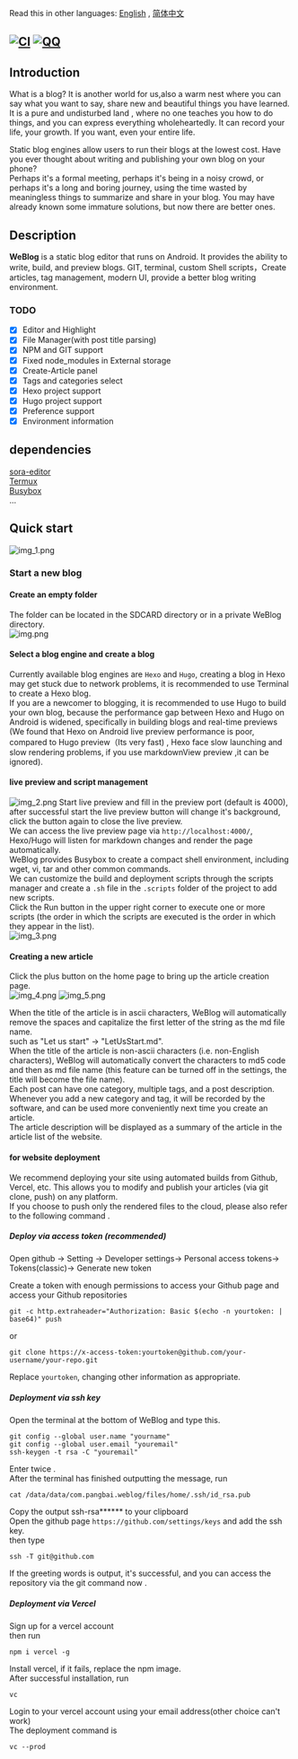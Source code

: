 Read this in other languages: [English](README.md)  , [简体中文](README-CN.md)

[![CI](https://github.com/PangBaiWork/WeBlog/actions/workflows/main.yml/badge.svg?event=push)](https://github.com/PangBaiWork/WeBlog/actions/workflows/main.yml)
[![QQ](https://img.shields.io/badge/Join-QQ_Group-ff69b4)](https://qm.qq.com/q/1wJcBUfst2)
----
## Introduction 
What is a blog? It is another world for us,also a warm nest where you can say what you want to say,
share new and beautiful things you have learned. 
It is a pure and undisturbed land , where no one teaches you how to do things, and you can express everything wholeheartedly.
It can record your life, your growth. If you want, even your entire life.  

Static blog engines allow users to run their blogs at the lowest cost. 
Have you ever thought about writing and publishing your own blog on your phone?  
Perhaps it's a formal meeting, perhaps it's being in a noisy crowd, or perhaps it's a long and boring journey,
using the time wasted by meaningless things to summarize and share in your blog.
You may have already known some immature solutions, but now there are better ones.

## Description
**WeBlog** is a static blog editor that runs on Android. It provides the ability to write, build, 
and preview blogs. GIT, terminal, custom Shell scripts，Create articles, tag management, modern UI, provide a better blog writing environment.
### TODO
* [x] Editor and Highlight
* [x] File Manager(with post title parsing)
* [x] NPM and GIT support
* [x] Fixed node_modules in External storage
* [x] Create-Article panel
* [x] Tags and categories select
* [x] Hexo project support
* [x] Hugo project support
* [x] Preference support
* [x] Environment information 
## dependencies
[sora-editor](https://github.com/Rosemoe/sora-editor)  
[Termux](https://github.com/termux/termux-app)  
[Busybox](https://busybox.net/)   
...  
## Quick start
![img_1.png](doc/img_1.png)
### Start a new blog
#### Create an empty folder
The folder can be located in the SDCARD directory or in a private WeBlog directory.  
![img.png](doc/img.png)
#### Select a blog engine and create a blog
Currently available blog engines are `Hexo` and `Hugo`, creating a blog in Hexo may get stuck due to network problems, it is recommended to use Terminal to create a Hexo blog.   
If you are a newcomer to blogging, it is recommended to use Hugo to build your own blog, because the performance gap between Hexo and Hugo on Android is widened, specifically in building blogs and real-time previews   
(We found that Hexo on Android live preview performance is poor, compared to  Hugo preview（Its very fast) , Hexo face slow launching and slow rendering problems, if you use  markdownView preview ,it can be ignored).
#### live preview and script management
![img_2.png](doc/img_2.png)
Start live preview and fill in the preview port (default is 4000), after successful start the live preview button will change it's background, click the button again to close the live preview.    
We can access the live preview page via `http://localhost:4000/`, Hexo/Hugo will listen for markdown changes and render the page automatically.    
WeBlog provides Busybox to create a compact shell environment, including wget, vi, tar and other common commands.    
We can customize the build and deployment scripts through the scripts manager and create a `.sh` file in the `.scripts` folder of the project to add new scripts.    
Click the Run button in the upper right corner to execute one or more scripts (the order in which the scripts are executed is the order in which they appear in the list).  
![img_3.png](doc/img_3.png)
#### Creating a new article
Click the plus button on the home page to bring up the article creation page.  
![img_4.png](doc/img_4.png)
![img_5.png](doc/img_5.png)

When the title of the article is in ascii characters, WeBlog will automatically remove the spaces and capitalize the first letter of the string as the md file name.    
such as "Let us start" -> "LetUsStart.md".    
When the title of the article is non-ascii characters (i.e. non-English characters), WeBlog will automatically convert the characters to md5 code and then as md file name (this feature can be turned off in the settings, the title will become the file name).    
Each post can have one category, multiple tags, and a post description.    
Whenever you add a new category and tag, it will be recorded by the software, and can be used more conveniently next time you create an article.    
The article description will be displayed as a summary of the article in the article list of the website.  
#### for website deployment 
We recommend deploying your site using automated builds from Github, Vercel, etc. This allows you to modify and publish your articles (via git clone, push) on any platform.    
If you choose to push only the rendered files to the cloud, please also refer to the following command .  
##### Deploy via access token (recommended)   
Open github -> Setting -> Developer settings-> Personal access tokens-> Tokens(classic)-> Generate new token  
 
Create a token with enough permissions to access your Github page and access your Github repositories   
```shell
git -c http.extraheader="Authorization: Basic $(echo -n yourtoken: | base64)" push
````
or
```
git clone https://x-access-token:yourtoken@github.com/your-username/your-repo.git
```
Replace `yourtoken`, changing other information as appropriate.  
##### Deployment via ssh key
Open the terminal at the bottom of WeBlog and type this.  
```shell
git config --global user.name "yourname"
git config --global user.email "youremail"
ssh-keygen -t rsa -C "youremail"
```
Enter twice .    
After the terminal has finished outputting the message, run  
```shell 
cat /data/data/com.pangbai.weblog/files/home/.ssh/id_rsa.pub
``` 
Copy the output ssh-rsa****** to your clipboard  
Open the github page `https://github.com/settings/keys` and add the ssh key.    
then type  
```shell
ssh -T git@github.com
``` 
If the greeting words is output, it's successful, and you can access the repository via the git command now .  
##### Deployment via Vercel 
Sign up for a vercel account  
then run 
```shell
npm i vercel -g
``` 
Install vercel, if it fails, replace the npm image.    
After successful installation, run  
```shell
vc
``` 
Login to your vercel account using your email address(other choice can't work)   
The  deployment command is  
```shell 
vc --prod
```
